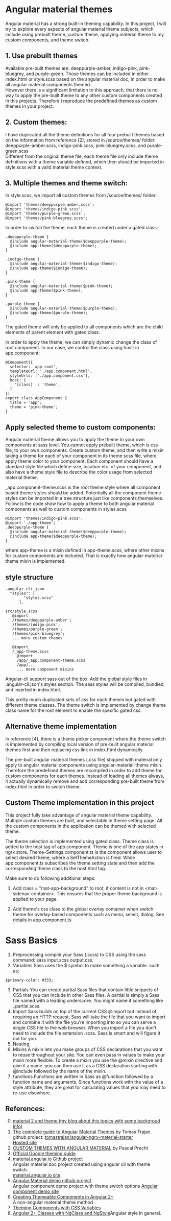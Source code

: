 # Angular material themes

Angular material has a strong built-in theming capability. In this project, I will try to explore every aspects of angular material theme subjects, which include using prebuilt theme, custom theme, applying material theme to my custom components, and theme switch.

## 1. Use prebuilt themes  
Available pre-built themes are: deeppurple-amber, indigo-pink, pink-bluegrey, and purple-green. Those themes can be included in either index.html or style.scss based on the angular material doc, in order to make all angular material components themed.  
However there is a significant limitation to this approach, that there is no way to apply the pre-built theme to any other custom components created in this projects. Therefore I reproduce the predefined themes as custom themes in your project.

## 2. Custom themes:
I have duplicated all the theme definitions for all four prebuilt themes based on the information from reference [2], stored in /source/themes/ folder:  
deeppurple-amber.scss, indigo-pink.scss, pink-bluegrey.scss, and purple-green.scss  
Different from the original theme file, each theme file only include theme definitions with a theme variable defined, which then should be imported in style.scss with a valid material theme context.

## 3. Multiple themes and theme switch:
In style.scss, we import all custom themes from /source/themes/ folder:
```
@import 'themes/deeppurple-amber.scss';
@import 'themes/indigo-pink.scss';
@import 'themes/purple-green.scss';
@import 'themes/pink-bluegrey.scss';
```
In order to switch the theme, each theme is created under a gated class:
```
.deeppurple-theme {
  @include angular-material-theme($deeppurple-theme);
  @include app-theme($deeppurple-theme);
}

.indigo-theme {
  @include angular-material-theme($indigo-theme);
  @include app-theme($indigo-theme);
}

.pink-theme {
  @include angular-material-theme($pink-theme);
  @include app-theme($pink-theme);
}

.purple-theme {
  @include angular-material-theme($purple-theme);
  @include app-theme($purple-theme);
}
```
The gated theme will only be applied to all components which are the child elements of parent element with gated class.  

In order to apply the theme, we can simply dynamic change the class of root component. In our case, we control the class using host: in app.component:  
```
@Component({
  selector: 'app-root',
  templateUrl: './app.component.html',
  styleUrls: ['./app.component.css'],
  host: {
    '[class]' : 'theme',
  }
})
export class AppComponent {
  title = 'app';
  theme = 'pink-theme';
}
```

## Apply selected theme to custom components:
Angular material theme allows you to apply the theme to your own components at sass level.  You cannot apply prebuilt theme, which is css file, to your own components. 
Create custom theme, and then write a mixin taking a theme for each of your component in its theme scss file, where apply theme color to your component. Each component should have a standard style file which define size, location etc. of your component, and also have a theme style file to describe the color usage from selected material theme.

_app.component-theme.scss is the root theme style where all component based theme styles should be added. Potentially all the component theme styles can be imported in a tree structure just like components themselves. Follow is the code show how to apply a theme to both angular material components as well to custom components in styles.scss 

```
@import 'themes/indigo-pink.scss';
@import './app-theme';
.deeppurple-theme {
  @include angular-material-theme($deeppurple-theme);
  @include app-theme($deeppurple-theme);
}
```
where app-theme is a mixin defined in app-theme.scss, where other mixins for custom components are included.
That is exactly how angular-material-theme mixin is implemented.

## style structure
```
.angular-cli.json
  "styles": [
        "styles.scss"
      ],

src/style.scss
   @import
   /themes/deeppurple-amber';
   /themes/indigo-pink';
   /themes/purple-green';
   /themes/pink-bluegrey';
   ... more custom themes

   @import
   /_app-theme.scss
     @import
     /app/_app.component-theme.scss
     /app/...
     ... more component mixins

```   
Angular-cli support sass out of the box. Add the global style files in .angular-cli.json's styles section. The sass styles will be compiled, bundled, and inserted in index.html.

This pretty much duplicated sets of css for each themes but gated with different theme classes. The theme switch is implemented by change theme class name for the root element to enable the specific gated css.

## Alternative theme implementation
In reference [4], there is a theme picker component where the theme switch is implemented by compiling local version of pre-built angular material themes first and then replacing css link in index.html dynamically.

The pre-built angular material themes (.css file) shipped with material only apply to angular material components using angular-material-theme mixin. Therefore the predefined themes are recompiled in order to add theme for custom components for each themes. Instead of loading all themes always, it actually dynamically remove and add corresponding pre-built theme from index.html in order to switch theme.

## Custom Theme implementation in this project
This project fully take advantage of angular material theme capability. Multiple custom themes are built, and selectable in theme setting page. All the custom components in the application can be themed with selected theme.

The theme selection is implemented using gated class. Theme class is added to the host tag of app.component. Theme is one of the app states in ngrx store. Theme-Settings.component.ts is the component allows user to select desired theme, where a SetThemeAction is fired. While app.component.ts subscribes the theme setting state and then add the corresponding theme class to the host html tag.

Make sure to do following additional steps:
1. Add class = "mat-app-background" to root, if content is not in \<mat-sidenav-container>. This ensures that the proper theme background is applied to your page.

2. Add theme's css class to the global overlay container when switch theme for overlay-based components such as menu, select, dialog. See details in app.component.ts

# Sass Basics
1.  Preprocessing
compile your Sass (.scss) to CSS using the sass command: sass input.scss output.css.
2. Variables
Sass uses the $ symbol to make something a variable. such as:  
```
$primary-color: #333;

```
3. Partials
You can create partial Sass files that contain little snippets of CSS that you can include in other Sass files. A partial is simply a Sass file named with a leading underscore. You might name it something like _partial.scss.
4. Import
Sass builds on top of the current CSS @import but instead of requiring an HTTP request, Sass will take the file that you want to import and combine it with the file you're importing into so you can serve a single CSS file to the web browser.  When you import a file you don't need to include the file extension .scss. Sass is smart and will figure it out for you. 
5. Nesting
6. Mixins
A mixin lets you make groups of CSS declarations that you want to reuse throughout your site. You can even pass in values to make your mixin more flexible. To create a mixin you use the @mixin directive and give it a name. you can then use it as a CSS declaration starting with @include followed by the name of the mixin. 
7. functions
Functions are written in Sass as @function followed by a function name and arguments. Since functions work with the value of a style attribute, they are great for calculating values that you may need to re-use elsewhere.

## **References**:
0. [material 2 and theme (my blog about this topics with some backgroud info)](https://jxhou.wordpress.com/2017/06/05/material-2-and-theme/)
1. [The complete guide to Angular Material Themes ](https://medium.com/@tomastrajan/the-complete-guide-to-angular-material-themes-4d165a9d24d1) by Tomas Trajan.  
github project: [tomastrajan/angular-ngrx-material-starter](https://github.com/tomastrajan/angular-ngrx-material-starter)  
[Hosted site](https://tomastrajan.github.io/angular-ngrx-material-starter#/about)
2. [CUSTOM THEMES WITH ANGULAR MATERIAL](https://blog.thoughtram.io/angular/2017/05/23/custom-themes-with-angular-material.html) by Pascal Precht  
3. [Official Google theming guide](https://github.com/angular/material2/blob/master/guides/theming.md).
4. [material.angular.io Github project](https://github.com/angular/material.angular.io)  
Angular material doc project created using angular cli with theme switch.  
[material.angular.io site](https://material.angular.io/)
5. [Angular Material demo github project](https://github.com/angular/material2/tree/master/src/demo-app)  
Angular component demo project with theme switch options
[Angular component demo site](https://tina-material-tree.firebaseapp.com/)
6. [Creating Themeable Components in Angular 2+ ](http://anasfirdousi.com/creating-theamable-components-in-angular.html)  
A non-angular material theme method
7. [Theming Components with CSS Variables](https://medium.com/@realTomaszKula/theming-components-with-css-variables-a952273fa9a4)
8. [Angular 2+ Classes with NgClass and NgStyle](https://scotch.io/tutorials/angular-2-classes-with-ngclass-and-ngstyle)Angular style in general.